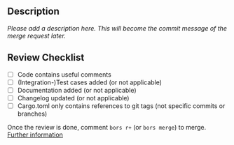 ## Description

*Please add a description here. This will become the commit message of the merge request later.*

<!-- Commit message above. Everything below is not added to the message. Do not change this line! -->

## Review Checklist
- [ ] Code contains useful comments
- [ ] (Integration-)Test cases added (or not applicable)
- [ ] Documentation added (or not applicable)
- [ ] Changelog updated (or not applicable)
- [ ] Cargo.toml only contains references to git tags (not specific commits or branches)

Once the review is done, comment `bors r+` (or `bors merge`) to merge. [Further information](https://bors.tech/documentation/getting-started/#reviewing-pull-requests)